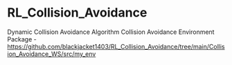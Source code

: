 # RL_Collision_Avoidance
Dynamic Collision Avoidance Algorithm
Collision Avoidance Environment Package - https://github.com/blackjacket1403/RL_Collision_Avoidance/tree/main/Collision_Avoidance_WS/src/my_env
